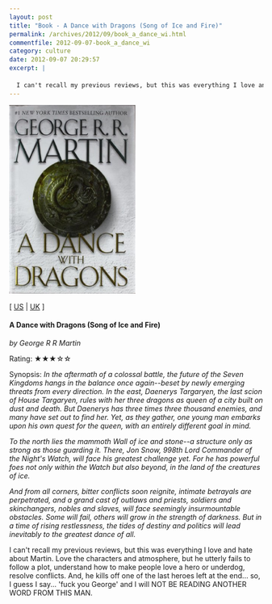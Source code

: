 ```yaml
---
layout: post
title: "Book - A Dance with Dragons (Song of Ice and Fire)"
permalink: /archives/2012/09/book_a_dance_wi.html
commentfile: 2012-09-07-book_a_dance_wi
category: culture
date: 2012-09-07 20:29:57
excerpt: |

  I can't recall my previous reviews, but this was everything I love and hate about Martin.  Love the characters and atmosphere, but he utterly fails to follow a plot, understand how to make people love a hero or underdog, resolve conflicts.  And, he kills off one of the last heroes left at the end... so, I guess I say... 'fuck you George' and I will NOT BE READING ANOTHER WORD FROM THIS MAN.
---
```


<img class="photo right" src="/assets/images/0553801473.jpg" width="250" alt="A Dance with Dragons (Song of Ice and Fire) cover"/>

\[ [US](http://www.amazon.com/o/asin/0553801473) | [UK](http://www.amazon.co.uk/o/asin/0553801473) \]

#### A Dance with Dragons (Song of Ice and Fire)

<em>by George R R Martin</em>

Rating: ★★★☆☆

<div class="book_synopsis" markdown="1">
Synopsis: <em>In the aftermath of a colossal battle, the future of the Seven Kingdoms hangs in the balance once again--beset by newly emerging threats from every direction. In the east, Daenerys Targaryen, the last scion of House Targaryen, rules with her three dragons as queen of a city built on dust and death. But Daenerys has three times three thousand enemies, and many have set out to find her. Yet, as they gather, one young man embarks upon his own quest for the queen, with an entirely different goal in mind.

To the north lies the mammoth Wall of ice and stone--a structure only as strong as those guarding it. There, Jon Snow, 998th Lord Commander of the Night's Watch, will face his greatest challenge yet. For he has powerful foes not only within the Watch but also beyond, in the land of the creatures of ice.

And from all corners, bitter conflicts soon reignite, intimate betrayals are perpetrated, and a grand cast of outlaws and priests, soldiers and skinchangers, nobles and slaves, will face seemingly insurmountable obstacles. Some will fail, others will grow in the strength of darkness. But in a time of rising restlessness, the tides of destiny and politics will lead inevitably to the greatest dance of all.</em>

</div>
I can't recall my previous reviews, but this was everything I love and hate about Martin. Love the characters and atmosphere, but he utterly fails to follow a plot, understand how to make people love a hero or underdog, resolve conflicts. And, he kills off one of the last heroes left at the end... so, I guess I say... 'fuck you George' and I will NOT BE READING ANOTHER WORD FROM THIS MAN.
